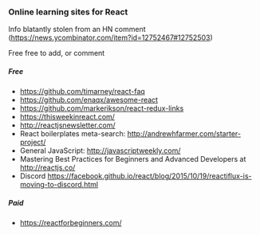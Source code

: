 
### Online learning sites for React ###
Info blatantly stolen from an HN comment
(https://news.ycombinator.com/item?id=12752467#12752503)

Free free to add, or comment

##### Free #####
* https://github.com/timarney/react-faq
* https://github.com/enaqx/awesome-react
* https://github.com/markerikson/react-redux-links
* https://thisweekinreact.com/
* http://reactjsnewsletter.com/
* React boilerplates meta-search: http://andrewhfarmer.com/starter-project/
* General JavaScript: http://javascriptweekly.com/
* Mastering Best Practices for Beginners and Advanced Developers at http://reactjs.co/
* Discord https://facebook.github.io/react/blog/2015/10/19/reactiflux-is-moving-to-discord.html

##### Paid #####
* https://reactforbeginners.com/
